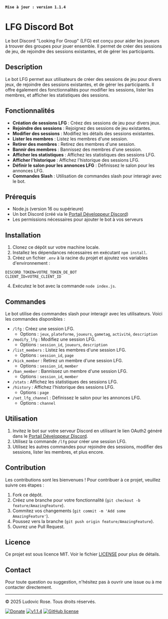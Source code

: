 **`Mise à jour : version 1.1.4`**

# LFG Discord Bot

Le bot Discord "Looking For Group" (LFG) est conçu pour aider les joueurs à trouver des groupes pour jouer ensemble. Il permet de créer des sessions de jeu, de rejoindre des sessions existantes, et de gérer les participants.

## Description

Le bot LFG permet aux utilisateurs de créer des sessions de jeu pour divers jeux, de rejoindre des sessions existantes, et de gérer les participants. Il offre également des fonctionnalités pour modifier les sessions, lister les membres, et afficher les statistiques des sessions.

## Fonctionnalités

- **Création de sessions LFG** : Créez des sessions de jeu pour divers jeux.
- **Rejoindre des sessions** : Rejoignez des sessions de jeu existantes.
- **Modifier des sessions** : Modifiez les détails des sessions existantes.
- **Lister les membres** : Listez les membres d'une session.
- **Retirer des membres** : Retirez des membres d'une session.
- **Bannir des membres** : Bannissez des membres d'une session.
- **Afficher les statistiques** : Affichez les statistiques des sessions LFG.
- **Afficher l'historique** : Affichez l'historique des sessions LFG.
- **Définir le salon pour les annonces LFG** : Définissez le salon pour les annonces LFG.
- **Commandes Slash** : Utilisation de commandes slash pour interagir avec le bot.

## Prérequis

- Node.js (version 16 ou supérieure)
- Un bot Discord (créé via le [Portail Développeur Discord](https://discord.com/developers/applications))
- Les permissions nécessaires pour ajouter le bot à vos serveurs

## Installation

1. Clonez ce dépôt sur votre machine locale.
2. Installez les dépendances nécessaires en exécutant `npm install`.
3. Créez un fichier `.env` à la racine du projet et ajoutez vos variables d'environnement :

```plaintext
DISCORD_TOKEN=VOTRE_TOKEN_DE_BOT
CLIENT_ID=VOTRE_CLIENT_ID
```

4. Exécutez le bot avec la commande `node index.js`.

## Commandes

Le bot utilise des commandes slash pour interagir avec les utilisateurs. Voici les commandes disponibles :

- `/lfg` : Créez une session LFG.
  - Options : `jeux`, `plateforme`, `joueurs`, `gametag`, `activité`, `description`
- `/modify_lfg` : Modifiez une session LFG.
  - Options : `session_id`, `joueurs`, `description`
- `/list_members` : Listez les membres d'une session LFG.
  - Options : `session_id`, `page`
- `/kick_member` : Retirez un membre d'une session LFG.
  - Options : `session_id`, `member`
- `/ban_member` : Bannissez un membre d'une session LFG.
  - Options : `session_id`, `member`
- `/stats` : Affichez les statistiques des sessions LFG.
- `/history` : Affichez l'historique des sessions LFG.
  - Options : `page`
- `/set_lfg_channel` : Définissez le salon pour les annonces LFG.
  - Options : `channel`

## Utilisation

1. Invitez le bot sur votre serveur Discord en utilisant le lien OAuth2 généré dans le [Portail Développeur Discord](https://discord.com/developers/applications).
2. Utilisez la commande `/lfg` pour créer une session LFG.
3. Utilisez les autres commandes pour rejoindre des sessions, modifier des sessions, lister les membres, et plus encore.

## Contribution

Les contributions sont les bienvenues ! Pour contribuer à ce projet, veuillez suivre ces étapes :

1. Fork ce dépôt.
2. Créez une branche pour votre fonctionnalité (`git checkout -b feature/AmazingFeature`).
3. Commitez vos changements (`git commit -m 'Add some AmazingFeature'`).
4. Poussez vers la branche (`git push origin feature/AmazingFeature`).
5. Ouvrez une Pull Request.

## Licence

Ce projet est sous licence MIT. Voir le fichier [LICENSE](LICENSE) pour plus de détails.

## Contact

Pour toute question ou suggestion, n'hésitez pas à ouvrir une issue ou à me contacter directement.

---

© 2025 Ludovic Rose. Tous droits réservés.

[![Donate](https://img.shields.io/badge/paypal-donate-yellow.svg?style=flat)](https://www.paypal.me/nuggan85) [![v1.1.4](http://img.shields.io/badge/zip-v1.1.4-blue.svg)](https://github.com/NuggaN85/Exolfg/archive/master.zip) [![GitHub license](https://img.shields.io/github/license/NuggaN85/Exolfg)](https://github.com/NuggaN85/Exolfg)

